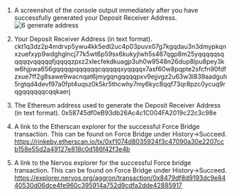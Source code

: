 1. A screenshot of the console output immediately after you have successfully generated your Deposit Receiver Address.
![6 generate address](https://user-images.githubusercontent.com/72978195/129006495-cc973df6-017d-4bef-80ed-108c50e7f854.PNG)

2. Your Deposit Receiver Address (in text format).
ckt1q3dz2p4mdrvp5ywu4kk5edl2uc4p03puvx07g7kgqdau3n3dmypkqnxzuefxyp9wdghglncj77k5wt6p59sx6kukyjlwh5s467qgp8m25yqqqqqsqqqqqvqqqqqfjqqqqzpxz2xlecfekdkuagp3uh0w9548n26dup8lpu8pey3kw6hjpwa656gqqqqpqqqqqqcqqqqqxyqqqqx7asf60w8pqpte2sfcfn90fdfzxue7ff2g8sawe9wacnqat6jmygqngqqqqpxv9ejjvgz2u63w3l839aadguh5rgtqd4devf97a0fpt4uqsz0k5kr5thcwhy7my6kyc8qqf73qr8pzc0ycuq9rqgqqqqqqcqqkaerj

3. The Ethereum address used to generate the Deposit Receiver Address (in text format).
0x58745df0eB93db26Ac4c1C004FA2019c22c3c98e

4. A link to the Etherscan explorer for the successful Force Bridge transaction. This can be found on Force Bridge under History→Succeed.
https://rinkeby.etherscan.io/tx/0xf1074d8035924f3c47090a30e2207ccb158e55d2a49127e818c0d186f42f3e4b

5. A link to the Nervos explorer for the successful Force bridge transaction. This can be found on Force Bridge under History→Succeed.
https://explorer.nervos.org/aggron/transaction/0x8479df8d9193dc9e8440530d06dce4fe960c395914a752d9cdfa2dde42885917

